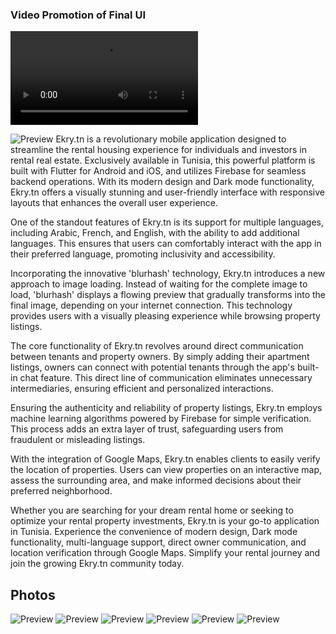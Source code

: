 ### Video Promotion of Final UI

![Preview](/promo.MOV)

![Preview](2.gif)
Ekry.tn is a revolutionary mobile application designed to streamline the rental housing experience for individuals and investors in rental real estate. Exclusively available in Tunisia, this powerful platform is built with Flutter for Android and iOS, and utilizes Firebase for seamless backend operations. With its modern design and Dark mode functionality, Ekry.tn offers a visually stunning and user-friendly interface with responsive layouts that enhances the overall user experience.

One of the standout features of Ekry.tn is its support for multiple languages, including Arabic, French, and English, with the ability to add additional languages. This ensures that users can comfortably interact with the app in their preferred language, promoting inclusivity and accessibility.

Incorporating the innovative 'blurhash' technology, Ekry.tn introduces a new approach to image loading. Instead of waiting for the complete image to load, 'blurhash' displays a flowing preview that gradually transforms into the final image, depending on your internet connection. This technology provides users with a visually pleasing experience while browsing property listings.

The core functionality of Ekry.tn revolves around direct communication between tenants and property owners. By simply adding their apartment listings, owners can connect with potential tenants through the app's built-in chat feature. This direct line of communication eliminates unnecessary intermediaries, ensuring efficient and personalized interactions.

Ensuring the authenticity and reliability of property listings, Ekry.tn employs machine learning algorithms powered by Firebase for simple verification. This process adds an extra layer of trust, safeguarding users from fraudulent or misleading listings.

With the integration of Google Maps, Ekry.tn enables clients to easily verify the location of properties. Users can view properties on an interactive map, assess the surrounding area, and make informed decisions about their preferred neighborhood.

Whether you are searching for your dream rental home or seeking to optimize your rental property investments, Ekry.tn is your go-to application in Tunisia. Experience the convenience of modern design, Dark mode functionality, multi-language support, direct owner communication, and location verification through Google Maps. Simplify your rental journey and join the growing Ekry.tn community today.

## Photos
![Preview](/1.png)
![Preview](2.jpg)
![Preview](3.jpg)
![Preview](4.jpg)
![Preview](5.jpg)
![Preview](6.jpg)
